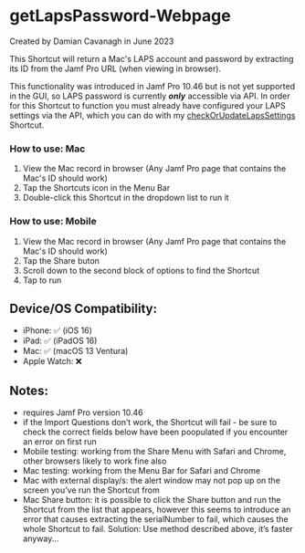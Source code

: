 # getLapsPassword-Webpage

Created by Damian Cavanagh in June 2023

This Shortcut will return a Mac's LAPS account and password by extracting its ID from the Jamf Pro URL (when viewing in browser). 

This functionality was introduced in Jamf Pro 10.46 but is not yet supported in the GUI, so LAPS password is currently ***only*** accessible via API. In order for this Shortcut to function you must already have configured your LAPS settings via the API, which you can do with my [checkOrUpdateLapsSettings](https://github.com/dhcav/ShortcutsForJamfPro/blob/main/checkOrUpdateLapsSettings/checkOrUpdateLapsSettings.jpa.mac.mm.shortcut) Shortcut. 

### How to use: Mac
1. View the Mac record in browser (Any Jamf Pro page that contains the Mac's ID should work)
2. Tap the Shortcuts icon in the Menu Bar
3. Double-click this Shortcut in the dropdown list to run it

### How to use: Mobile
1. View the Mac record in browser (Any Jamf Pro page that contains the Mac's ID should work)
2. Tap the Share buton 
3. Scroll down to the second block of options to find the Shortcut 
4. Tap to run

## Device/OS Compatibility: 
- iPhone: ✅ (iOS 16)
- iPad:  ✅ (iPadOS 16)
- Mac:   ✅ (macOS 13 Ventura)
- Apple Watch:  ❌ 

## Notes:
- requires Jamf Pro version 10.46
- if the Import Questions don’t work, the Shortcut will fail - be sure to check the correct fields below have been poopulated if you encounter an error on first run
- Mobile testing: working from the Share Menu with Safari and Chrome, other browsers likely to work fine also
- Mac testing: working from the Menu Bar for Safari and Chrome
- Mac with external display/s: the alert window may not pop up on the screen you’ve run the Shortcut from
- Mac Share button: it is possible to click the Share button and run the Shortcut from the list that appears, however this seems to introduce an error that causes extracting the serialNumber to fail, which causes the whole Shortcut to fail. Solution: Use method described above, it’s faster anyway... 
